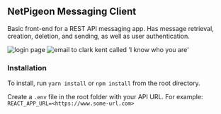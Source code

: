 ## NetPigeon Messaging Client

Basic front-end for a REST API messaging app. Has message retrieval, creation, deletion, and sending, as well as user authentication.

<div style='margin: 0 auto; width: 700px'  >
    <img src="https://i.imgur.com/DojUwOm.jpg" alt="login page"/>
    <img src="https://i.imgur.com/cyrlTkQ.jpg" alt="email to clark kent called 'I know who you are'"/>
</div>

### Installation

To install, run `yarn install` or `npm install` from the root directory.

Create a `.env` file in the root folder with your API URL. For example: `REACT_APP_URL=<https://www.some-url.com>`

